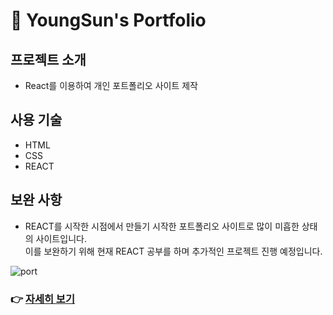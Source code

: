 # 👩 YoungSun's Portfolio 
## 프로젝트 소개
- React를 이용하여 개인 포트폴리오 사이트 제작
## 사용 기술
- HTML
- CSS
- REACT
## 보완 사항
- REACT를 시작한 시점에서 만들기 시작한 포트폴리오 사이트로 많이 미흡한 상태의 사이트입니다. <br /> 이를 보완하기 위해 현재 REACT 공부를 하며 추가적인 프로젝트 진행 예정입니다.

![port](https://user-images.githubusercontent.com/89890389/153754431-927bbb61-c74c-4820-a25a-346e40c57b2c.png)

### 👉 <a href="https://kim-youngsun.github.io/kys_portfolio/" target="blank">자세히 보기</a>

